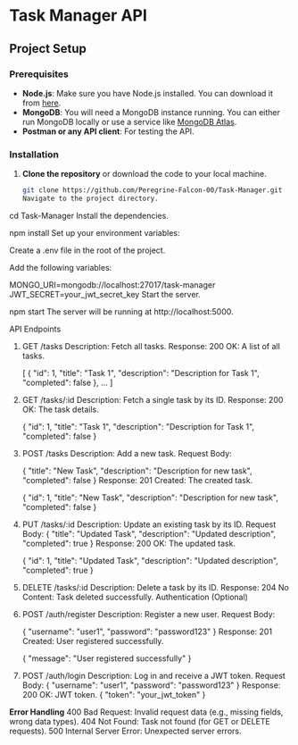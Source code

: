 # Task Manager API

## Project Setup

### Prerequisites

- **Node.js**: Make sure you have Node.js installed. You can download it from [here](https://nodejs.org/).
- **MongoDB**: You will need a MongoDB instance running. You can either run MongoDB locally or use a service like [MongoDB Atlas](https://www.mongodb.com/cloud/atlas).
- **Postman or any API client**: For testing the API.

### Installation

1. **Clone the repository** or download the code to your local machine.

   ```bash
   git clone https://github.com/Peregrine-Falcon-00/Task-Manager.git
   Navigate to the project directory.
   ```

cd Task-Manager
Install the dependencies.

npm install
Set up your environment variables:

Create a .env file in the root of the project.

Add the following variables:

MONGO_URI=mongodb://localhost:27017/task-manager
JWT_SECRET=your_jwt_secret_key
Start the server.

npm start
The server will be running at http://localhost:5000.

API Endpoints

1. GET /tasks
   Description: Fetch all tasks.
   Response:
   200 OK: A list of all tasks.

   [
   {
   "id": 1,
   "title": "Task 1",
   "description": "Description for Task 1",
   "completed": false
   },
   ...
   ]

2. GET /tasks/:id
   Description: Fetch a single task by its ID.
   Response:
   200 OK: The task details.

   {
   "id": 1,
   "title": "Task 1",
   "description": "Description for Task 1",
   "completed": false
   }

3. POST /tasks
   Description: Add a new task.
   Request Body:

   {
   "title": "New Task",
   "description": "Description for new task",
   "completed": false
   }
   Response:
   201 Created: The created task.

   {
   "id": 1,
   "title": "New Task",
   "description": "Description for new task",
   "completed": false
   }

4. PUT /tasks/:id
   Description: Update an existing task by its ID.
   Request Body:
   {
   "title": "Updated Task",
   "description": "Updated description",
   "completed": true
   }
   Response:
   200 OK: The updated task.

   {
   "id": 1,
   "title": "Updated Task",
   "description": "Updated description",
   "completed": true
   }

5. DELETE /tasks/:id
   Description: Delete a task by its ID.
   Response:
   204 No Content: Task deleted successfully.
   Authentication (Optional)
6. POST /auth/register
   Description: Register a new user.
   Request Body:

   {
   "username": "user1",
   "password": "password123"
   }
   Response:
   201 Created: User registered successfully.

   {
   "message": "User registered successfully"
   }

7. POST /auth/login
   Description: Log in and receive a JWT token.
   Request Body:
   {
   "username": "user1",
   "password": "password123"
   }
   Response:
   200 OK: JWT token.
   {
   "token": "your_jwt_token"
   }

**Error Handling**
400 Bad Request: Invalid request data (e.g., missing fields, wrong data types).
404 Not Found: Task not found (for GET or DELETE requests).
500 Internal Server Error: Unexpected server errors.
